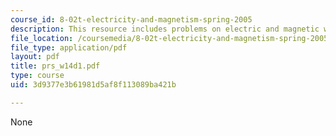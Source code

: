 ```yaml
---
course_id: 8-02t-electricity-and-magnetism-spring-2005
description: This resource includes problems on electric and magnetic wave.
file_location: /coursemedia/8-02t-electricity-and-magnetism-spring-2005/3d9377e3b61981d5af8f113089ba421b_prs_w14d1.pdf
file_type: application/pdf
layout: pdf
title: prs_w14d1.pdf
type: course
uid: 3d9377e3b61981d5af8f113089ba421b

---
```

None